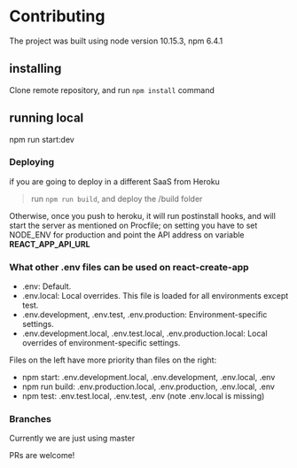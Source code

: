 # Contributing

The project was built using node version 10.15.3, npm 6.4.1

## installing

Clone remote repository, and run `npm install` command

## running local

npm run start:dev

### Deploying

if you are going to deploy in a different SaaS from Heroku
> run `npm run build`, and deploy the /build folder

Otherwise, once you push to heroku, it will run postinstall hooks, and will start the server as mentioned on Procfile;
on setting you have to set NODE_ENV for production and point the API address on variable **REACT_APP_API_URL**

### What other .env files can be used on react-create-app

* .env: Default.
* .env.local: Local overrides. This file is loaded for all environments except test.
* .env.development, .env.test, .env.production: Environment-specific settings.
* .env.development.local, .env.test.local, .env.production.local: Local overrides of environment-specific settings.

Files on the left have more priority than files on the right:

* npm start: .env.development.local, .env.development, .env.local, .env
* npm run build: .env.production.local, .env.production, .env.local, .env
* npm test: .env.test.local, .env.test, .env (note .env.local is missing)

### Branches

Currently we are just using master

PRs are welcome!

